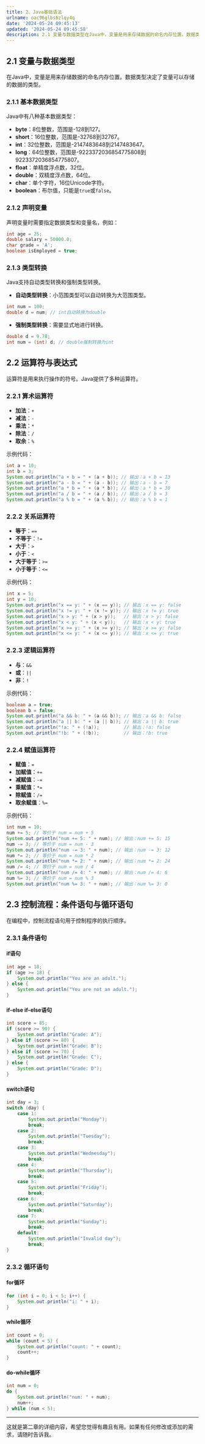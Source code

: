 ```yaml
---
title: 2、Java基础语法
urlname: oac96glbs6zlqy4q
date: '2024-05-24 09:45:13'
updated: '2024-05-24 09:45:58'
description: 2.1 变量与数据类型在Java中，变量是用来存储数据的命名内存位置。数据类型决定了变量可以存储的数据的类型。2.1.1 基本数据类型Java中有八种基本数据类型：byte：8位整数，范围是-128到127。short：16位整数，范围是-32768到32767。int：32位整数，范围是-2...
---
```

## 2.1 变量与数据类型

在Java中，变量是用来存储数据的命名内存位置。数据类型决定了变量可以存储的数据的类型。

### 2.1.1 基本数据类型

Java中有八种基本数据类型：

- **byte**：8位整数，范围是-128到127。
- **short**：16位整数，范围是-32768到32767。
- **int**：32位整数，范围是-2147483648到2147483647。
- **long**：64位整数，范围是-9223372036854775808到9223372036854775807。
- **float**：单精度浮点数，32位。
- **double**：双精度浮点数，64位。
- **char**：单个字符，16位Unicode字符。
- **boolean**：布尔值，只能是`true`或`false`。

### 2.1.2 声明变量

声明变量时需要指定数据类型和变量名，例如：

```java
int age = 25;
double salary = 50000.0;
char grade = 'A';
boolean isEmployed = true;
```

### 2.1.3 类型转换

Java支持自动类型转换和强制类型转换。

-  **自动类型转换**：小范围类型可以自动转换为大范围类型。 
```java
int num = 100;
double d = num; // int自动转换为double
```
 

-  **强制类型转换**：需要显式地进行转换。 
```java
double d = 9.78;
int num = (int) d; // double强制转换为int
```
 

## 2.2 运算符与表达式

运算符是用来执行操作的符号。Java提供了多种运算符。

### 2.2.1 算术运算符

- **加法**：`+`
- **减法**：`-`
- **乘法**：`*`
- **除法**：`/`
- **取余**：`%`

示例代码：

```java
int a = 10;
int b = 3;
System.out.println("a + b = " + (a + b)); // 输出：a + b = 13
System.out.println("a - b = " + (a - b)); // 输出：a - b = 7
System.out.println("a * b = " + (a * b)); // 输出：a * b = 30
System.out.println("a / b = " + (a / b)); // 输出：a / b = 3
System.out.println("a % b = " + (a % b)); // 输出：a % b = 1
```

### 2.2.2 关系运算符

- **等于**：`==`
- **不等于**：`!=`
- **大于**：`>`
- **小于**：`<`
- **大于等于**：`>=`
- **小于等于**：`<=`

示例代码：

```java
int x = 5;
int y = 10;
System.out.println("x == y: " + (x == y)); // 输出：x == y: false
System.out.println("x != y: " + (x != y)); // 输出：x != y: true
System.out.println("x > y: " + (x > y));   // 输出：x > y: false
System.out.println("x < y: " + (x < y));   // 输出：x < y: true
System.out.println("x >= y: " + (x >= y)); // 输出：x >= y: false
System.out.println("x <= y: " + (x <= y)); // 输出：x <= y: true
```

### 2.2.3 逻辑运算符

- **与**：`&&`
- **或**：`||`
- **非**：`!`

示例代码：

```java
boolean a = true;
boolean b = false;
System.out.println("a && b: " + (a && b)); // 输出：a && b: false
System.out.println("a || b: " + (a || b)); // 输出：a || b: true
System.out.println("!a: " + (!a));         // 输出：!a: false
System.out.println("!b: " + (!b));         // 输出：!b: true
```

### 2.2.4 赋值运算符

- **赋值**：`=`
- **加赋值**：`+=`
- **减赋值**：`-=`
- **乘赋值**：`*=`
- **除赋值**：`/=`
- **取余赋值**：`%=`

示例代码：

```java
int num = 10;
num += 5; // 等价于 num = num + 5
System.out.println("num += 5: " + num); // 输出：num += 5: 15
num -= 3; // 等价于 num = num - 3
System.out.println("num -= 3: " + num); // 输出：num -= 3: 12
num *= 2; // 等价于 num = num * 2
System.out.println("num *= 2: " + num); // 输出：num *= 2: 24
num /= 4; // 等价于 num = num / 4
System.out.println("num /= 4: " + num); // 输出：num /= 4: 6
num %= 3; // 等价于 num = num % 3
System.out.println("num %= 3: " + num); // 输出：num %= 3: 0
```

## 2.3 控制流程：条件语句与循环语句

在编程中，控制流程语句用于控制程序的执行顺序。

### 2.3.1 条件语句

#### if语句

```java
int age = 18;
if (age >= 18) {
    System.out.println("You are an adult.");
} else {
    System.out.println("You are not an adult.");
}
```

#### if-else if-else语句

```java
int score = 85;
if (score >= 90) {
    System.out.println("Grade: A");
} else if (score >= 80) {
    System.out.println("Grade: B");
} else if (score >= 70) {
    System.out.println("Grade: C");
} else {
    System.out.println("Grade: D");
}
```

#### switch语句

```java
int day = 3;
switch (day) {
    case 1:
        System.out.println("Monday");
        break;
    case 2:
        System.out.println("Tuesday");
        break;
    case 3:
        System.out.println("Wednesday");
        break;
    case 4:
        System.out.println("Thursday");
        break;
    case 5:
        System.out.println("Friday");
        break;
    case 6:
        System.out.println("Saturday");
        break;
    case 7:
        System.out.println("Sunday");
        break;
    default:
        System.out.println("Invalid day");
        break;
}
```

### 2.3.2 循环语句

#### for循环

```java
for (int i = 0; i < 5; i++) {
    System.out.println("i: " + i);
}
```

#### while循环

```java
int count = 0;
while (count < 5) {
    System.out.println("count: " + count);
    count++;
}
```

#### do-while循环

```java
int num = 0;
do {
    System.out.println("num: " + num);
    num++;
} while (num < 5);
```

---

这就是第二章的详细内容，希望您觉得有趣且有用。如果有任何修改或添加的需求，请随时告诉我。
